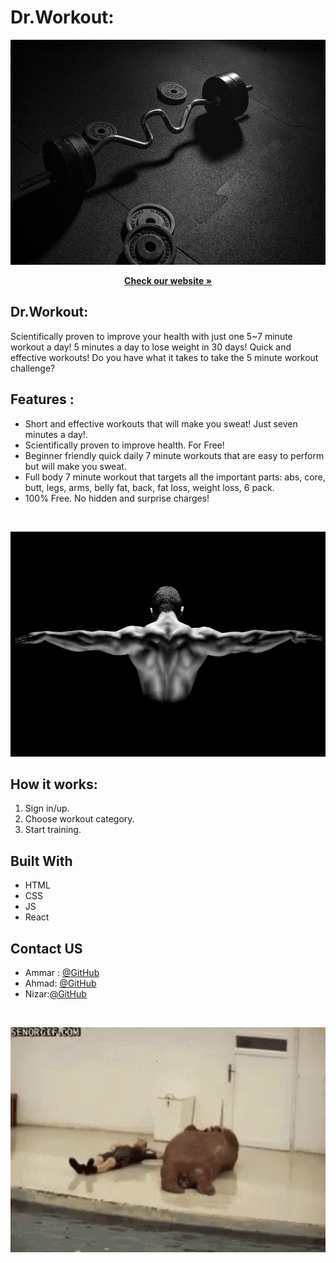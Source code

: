 # Dr.Workout: 

<p align="center">
  <img src="/Readmeimg/dumbbell.jpg" width=1080px height=360px />
</p>

  <p align="center">
    <a href="https://drworkout123.netlify.app/
" ><strong>Check our website »</strong></a>
  </p>

## Dr.Workout:
Scientifically proven to improve your health with just one 5~7 minute workout a day!  5 minutes a day to lose weight in 30 days!
Quick and effective workouts! Do you have what it takes to take the 5 minute workout challenge?

## Features :
 * Short and effective workouts that will make you sweat! Just seven minutes a day!.
 * Scientifically proven to improve health. For Free!
 * Beginner friendly quick daily 7 minute workouts that are easy to perform but will make you sweat.
 * Full body 7 minute workout that targets all the important parts: abs, core, butt, legs, arms, belly fat, back, fat loss, weight loss, 6 pack.
 * 100% Free. No hidden and surprise charges!

<br>
 
<p align="center">
  <img src="Readmeimg/back.jpg" width=1080px height=360px />

</p>

## How it works:       
1. Sign in/up.
2. Choose workout category.
3. Start training.


## Built With
* HTML
* CSS
* JS
* React


<!-- Contact US -->
## Contact US

* Ammar : [@GitHub](https://github.com/Ammaryus)
* Ahmad: [@GitHub](https://github.com/ahmad420)
* Nizar:[@GitHub](https://github.com/nizarhalloun)
<br>
<p align="center">
  <img src="Readmeimg/tenor.gif" width=720px height=360px />
</p>
<br>

